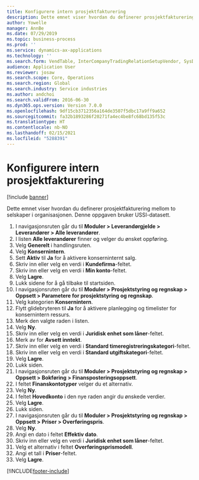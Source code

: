 ```yaml
---
title: Konfigurere intern prosjektfakturering
description: Dette emnet viser hvordan du definerer prosjektfakturering mellom to selskaper i organisasjonen.
author: Yowelle
manager: AnnBe
ms.date: 07/29/2019
ms.topic: business-process
ms.prod: ''
ms.service: dynamics-ax-applications
ms.technology: ''
ms.search.form: VendTable, InterCompanyTradingRelationSetupVendor, SysDataAreaSelectLookup, ProjParameters, ProjPosting, ProjTransferPrice
audience: Application User
ms.reviewer: josaw
ms.search.scope: Core, Operations
ms.search.region: Global
ms.search.industry: Service industries
ms.author: andchoi
ms.search.validFrom: 2016-06-30
ms.dyn365.ops.version: Version 7.0.0
ms.openlocfilehash: 9df15cb3712356a164de3507f5dbc17a9ff9a652
ms.sourcegitcommit: fa32b1893286f20271fa4ec4be8fc68bd135f53c
ms.translationtype: HT
ms.contentlocale: nb-NO
ms.lasthandoff: 02/15/2021
ms.locfileid: "5288391"
---
```

# <a name="configure-intercompany-project-invoicing"></a>Konfigurere intern prosjektfakturering

[!include [banner](../../includes/banner.md)]

Dette emnet viser hvordan du definerer prosjektfakturering mellom to selskaper i organisasjonen. Denne oppgaven bruker USSI-datasett.

1. I navigasjonsruten går du til **Moduler > Leverandørgjelde > Leverandører > Alle leverandører**.
2. I listen **Alle leverandører** finner og velger du ønsket oppføring.
3. Velg **Generelt** i handlingsruten.
4. Velg **Konsernintern**.
5. Sett **Aktiv** til **Ja** for å aktivere konserninternt salg.
6. Skriv inn eller velg en verdi i **Kundefirma**-feltet.
7. Skriv inn eller velg en verdi i **Min konto**-feltet.
8. Velg **Lagre**.
9. Lukk sidene for å gå tilbake til startsiden.
10. I navigasjonsruten går du til **Moduler > Prosjektstyring og regnskap > Oppsett > Parametere for prosjektstyring og regnskap**.
11. Velg kategorien **Konsernintern**.
12. Flytt glidebryteren til **Ja** for å aktivere planlegging og timelister for konsernintern ressurs.
13. Merk den valgte raden i listen.
14. Velg **Ny**.
15. Skriv inn eller velg en verdi i **Juridisk enhet som låner**-feltet.
16. Merk av for **Avsett inntekt**.
17. Skriv inn eller velg en verdi i **Standard timeregistreringskategori**-feltet.
18. Skriv inn eller velg en verdi i **Standard utgiftskategori**-feltet.
19. Velg **Lagre**.
20. Lukk siden.
21. I navigasjonsruten går du til **Moduler > Prosjektstyring og regnskap > Oppsett > Bokføring > Finansposteringsoppsett**.
22. I feltet **Finanskontotyper** velger du et alternativ.
23. Velg **Ny**.
24. I feltet **Hovedkonto** i den nye raden angir du ønskede verdier.
25. Velg **Lagre**.
26. Lukk siden.
27. I navigasjonsruten går du til **Moduler > Prosjektstyring og regnskap > Oppsett > Priser > Overføringspris**.
28. Velg **Ny**.
29. Angi en dato i feltet **Effektiv dato**.
30. Skriv inn eller velg en verdi i **Juridisk enhet som låner**-feltet.
31. Velg et alternativ i feltet **Overføringsprismodell**.
32. Angi et tall i **Priser**-feltet.
33. Velg **Lagre**.



[!INCLUDE[footer-include](../../includes/footer-banner.md)]